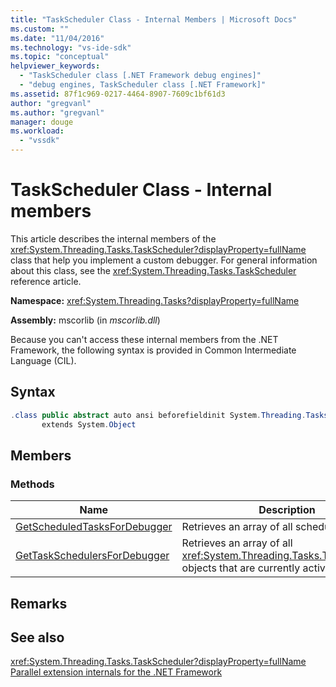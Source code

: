 ```yaml
---
title: "TaskScheduler Class - Internal Members | Microsoft Docs"
ms.custom: ""
ms.date: "11/04/2016"
ms.technology: "vs-ide-sdk"
ms.topic: "conceptual"
helpviewer_keywords: 
  - "TaskScheduler class [.NET Framework debug engines]"
  - "debug engines, TaskScheduler class [.NET Framework]"
ms.assetid: 87f1c969-0217-4464-8907-7609c1bf61d3
author: "gregvanl"
ms.author: "gregvanl"
manager: douge
ms.workload: 
  - "vssdk"
---
```

# TaskScheduler Class - Internal members
This article describes the internal members of the <xref:System.Threading.Tasks.TaskScheduler?displayProperty=fullName> class that help you implement a custom debugger. For general information about this class, see the <xref:System.Threading.Tasks.TaskScheduler> reference article.  
  
 **Namespace:** <xref:System.Threading.Tasks?displayProperty=fullName>  
  
 **Assembly:** mscorlib (in *mscorlib.dll*)  
  
 Because you can't access these internal members from the .NET Framework, the following syntax is provided in Common Intermediate Language (CIL).  
  
## Syntax  
  
```csharp  
.class public abstract auto ansi beforefieldinit System.Threading.Tasks.TaskScheduler  
       extends System.Object  
```  
  
## Members  
  
### Methods  
  
|Name|Description|  
|----------|-----------------|  
|[GetScheduledTasksForDebugger](../../extensibility/debugger/getscheduledtasksfordebugger-method.md)|Retrieves an array of all scheduled tasks.|  
|[GetTaskSchedulersForDebugger](../../extensibility/debugger/gettaskschedulersfordebugger-method.md)|Retrieves an array of all <xref:System.Threading.Tasks.TaskScheduler> objects that are currently active.|  
  
## Remarks  
  
## See also  
 <xref:System.Threading.Tasks.TaskScheduler?displayProperty=fullName>   
 [Parallel extension internals for the .NET Framework](../../extensibility/debugger/parallel-extension-internals-for-the-dotnet-framework.md)